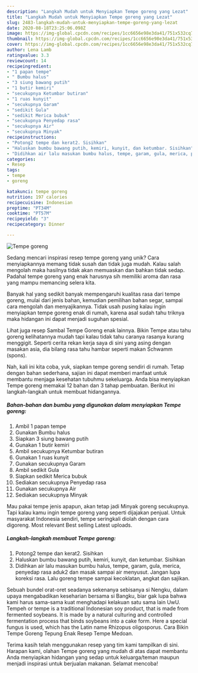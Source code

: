 ```yaml
---
description: "Langkah Mudah untuk Menyiapkan Tempe goreng yang Lezat"
title: "Langkah Mudah untuk Menyiapkan Tempe goreng yang Lezat"
slug: 2483-langkah-mudah-untuk-menyiapkan-tempe-goreng-yang-lezat
date: 2020-08-18T23:25:06.098Z
image: https://img-global.cpcdn.com/recipes/1cc6656e98e3da41/751x532cq70/tempe-goreng-foto-resep-utama.jpg
thumbnail: https://img-global.cpcdn.com/recipes/1cc6656e98e3da41/751x532cq70/tempe-goreng-foto-resep-utama.jpg
cover: https://img-global.cpcdn.com/recipes/1cc6656e98e3da41/751x532cq70/tempe-goreng-foto-resep-utama.jpg
author: Lena Lamb
ratingvalue: 3.3
reviewcount: 14
recipeingredient:
- "1 papan tempe"
- " Bumbu halus"
- "3 siung bawang putih"
- "1 butir kemiri"
- "secukupnya Ketumbar butiran"
- "1 ruas kunyit"
- "secukupnya Garam"
- "sedikit Gula"
- "sedikit Merica bubuk"
- "secukupnya Penyedap rasa"
- "secukupnya Air"
- "secukupnya Minyak"
recipeinstructions:
- "Potong2 tempe dan kerat2. Sisihkan"
- "Haluskan bumbu bawang putih, kemiri, kunyit, dan ketumbar. Sisihkan"
- "Didihkan air lalu masukan bumbu halus, tempe, garam, gula, merica, penyedap rasa aduk2 dan masak sampai air menyusut. Jangan lupa koreksi rasa. Lalu goreng tempe sampai kecoklatan, angkat dan sajikan."
categories:
- Resep
tags:
- tempe
- goreng

katakunci: tempe goreng 
nutrition: 197 calories
recipecuisine: Indonesian
preptime: "PT34M"
cooktime: "PT57M"
recipeyield: "3"
recipecategory: Dinner

---
```



![Tempe goreng](https://img-global.cpcdn.com/recipes/1cc6656e98e3da41/751x532cq70/tempe-goreng-foto-resep-utama.jpg)

Sedang mencari inspirasi resep tempe goreng yang unik? Cara menyiapkannya memang tidak susah dan tidak juga mudah. Kalau salah mengolah maka hasilnya tidak akan memuaskan dan bahkan tidak sedap. Padahal tempe goreng yang enak harusnya sih memiliki aroma dan rasa yang mampu memancing selera kita.

Banyak hal yang sedikit banyak mempengaruhi kualitas rasa dari tempe goreng, mulai dari jenis bahan, kemudian pemilihan bahan segar, sampai cara mengolah dan menyajikannya. Tidak usah pusing kalau ingin menyiapkan tempe goreng enak di rumah, karena asal sudah tahu triknya maka hidangan ini dapat menjadi suguhan spesial.

Lihat juga resep Sambal Tempe Goreng enak lainnya. Bikin Tempe atau tahu goreng kelihatannya mudah tapi kalau tidak tahu caranya rasanya kurang menggigit. Seperti cerita rekan kerja saya di sini yang asing dengan masakan asia, dia bilang rasa tahu hambar seperti makan Schwamm (spons).


Nah, kali ini kita coba, yuk, siapkan tempe goreng sendiri di rumah. Tetap dengan bahan sederhana, sajian ini dapat memberi manfaat untuk membantu menjaga kesehatan tubuhmu sekeluarga. Anda bisa menyiapkan Tempe goreng memakai 12 bahan dan 3 tahap pembuatan. Berikut ini langkah-langkah untuk membuat hidangannya.

<!--inarticleads1-->

##### Bahan-bahan dan bumbu yang digunakan dalam menyiapkan Tempe goreng:

1. Ambil 1 papan tempe
1. Gunakan  Bumbu halus
1. Siapkan 3 siung bawang putih
1. Gunakan 1 butir kemiri
1. Ambil secukupnya Ketumbar butiran
1. Gunakan 1 ruas kunyit
1. Gunakan secukupnya Garam
1. Ambil sedikit Gula
1. Siapkan sedikit Merica bubuk
1. Sediakan secukupnya Penyedap rasa
1. Gunakan secukupnya Air
1. Sediakan secukupnya Minyak


Mau pakai tempe jenis apapun, akan tetap jadi Minyak goreng secukupnya. Tapi kalau kamu ingin tempe goreng yang seperti dijajakan penjual. Untuk masyarakat Indonesia sendiri, tempe seringkali diolah dengan cara digoreng. Most relevant Best selling Latest uploads. 

<!--inarticleads2-->

##### Langkah-langkah membuat Tempe goreng:

1. Potong2 tempe dan kerat2. Sisihkan
1. Haluskan bumbu bawang putih, kemiri, kunyit, dan ketumbar. Sisihkan
1. Didihkan air lalu masukan bumbu halus, tempe, garam, gula, merica, penyedap rasa aduk2 dan masak sampai air menyusut. Jangan lupa koreksi rasa. Lalu goreng tempe sampai kecoklatan, angkat dan sajikan.


Sebuah bundel orat-oret seadanya sekenanya sebisanya si Nengku, dalam upaya mengabadikan keseharian bersama si Bangku, biar gak lupa bahwa kami harus sama-sama kuat menghadapi kelakuan satu sama lain UwU. Tempeh or tempe is a traditional Indonesian soy product, that is made from fermented soybeans. It is made by a natural culturing and controlled fermentation process that binds soybeans into a cake form. Here a special fungus is used, which has the Latin name Rhizopus oligosporus. Cara Bikin Tempe Goreng Tepung Enak Resep Tempe Medoan. 

Terima kasih telah menggunakan resep yang tim kami tampilkan di sini. Harapan kami, olahan Tempe goreng yang mudah di atas dapat membantu Anda menyiapkan hidangan yang sedap untuk keluarga/teman maupun menjadi inspirasi untuk berjualan makanan. Selamat mencoba!
